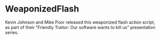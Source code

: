 # WeaponizedFlash

Kevin Johnson and Mike Poor released this weaponized flash action script, as part of their "Friendly Traitor: Our software wants to kill us" presentation series.
